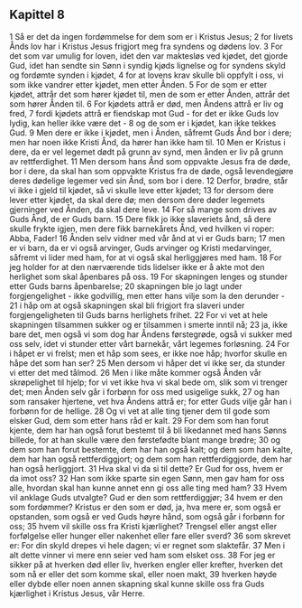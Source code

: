## Kapittel 8

1 Så er det da ingen fordømmelse for dem som er i Kristus Jesus;
2 for livets Ånds lov har i Kristus Jesus frigjort meg fra syndens og dødens lov.
3 For det som var umulig for loven, idet den var maktesløs ved kjødet, det gjorde Gud, idet han sendte sin Sønn i syndig kjøds lignelse og for syndens skyld og fordømte synden i kjødet,
4 for at lovens krav skulle bli oppfylt i oss, vi som ikke vandrer etter kjødet, men etter Ånden.
5 For de som er etter kjødet, attrår det som hører kjødet til, men de som er etter Ånden, attrår det som hører Ånden til.
6 For kjødets attrå er død, men Åndens attrå er liv og fred,
7 fordi kjødets attrå er fiendskap mot Gud - for det er ikke Guds lov lydig, kan heller ikke være det -
8 og de som er i kjødet, kan ikke tekkes Gud.
9 Men dere er ikke i kjødet, men i Ånden, såfremt Guds Ånd bor i dere; men har noen ikke Kristi Ånd, da hører han ikke ham til.
10 Men er Kristus i dere, da er vel legemet dødt på grunn av synd, men ånden er liv på grunn av rettferdighet.
11 Men dersom hans Ånd som oppvakte Jesus fra de døde, bor i dere, da skal han som oppvakte Kristus fra de døde, også levendegjøre deres dødelige legemer ved sin Ånd, som bor i dere.
12 Derfor, brødre, står vi ikke i gjeld til kjødet, så vi skulle leve etter kjødet;
13 for dersom dere lever etter kjødet, da skal dere dø; men dersom dere døder legemets gjerninger ved Ånden, da skal dere leve.
14 For så mange som drives av Guds Ånd, de er Guds barn.
15 Dere fikk jo ikke slaveriets ånd, så dere skulle frykte igjen, men dere fikk barnekårets Ånd, ved hvilken vi roper: Abba, Fader!
16 Ånden selv vidner med vår ånd at vi er Guds barn;
17 men er vi barn, da er vi også arvinger, Guds arvinger og Kristi medarvinger, såfremt vi lider med ham, for at vi også skal herliggjøres med ham.
18 For jeg holder for at den nærværende tids lidelser ikke er å akte mot den herlighet som skal åpenbares på oss.
19 For skapningen lenges og stunder etter Guds barns åpenbarelse;
20 skapningen ble jo lagt under forgjengelighet - ikke godvillig, men etter hans vilje som la den derunder -
21 i håp om at også skapningen skal bli frigjort fra slaveri under forgjengeligheten til Guds barns herlighets frihet.
22 For vi vet at hele skapningen tilsammen sukker og er tilsammen i smerte inntil nå;
23 ja, ikke bare det, men også vi som dog har Åndens førstegrøde, også vi sukker med oss selv, idet vi stunder etter vårt barnekår, vårt legemes forløsning.
24 For i håpet er vi frelst; men et håp som sees, er ikke noe håp; hvorfor skulle en håpe det som han ser?
25 Men dersom vi håper det vi ikke ser, da stunder vi etter det med tålmod.
26 Men i like måte kommer også Ånden vår skrøpelighet til hjelp; for vi vet ikke hva vi skal bede om, slik som vi trenger det; men Ånden selv går i forbønn for oss med usigelige sukk,
27 og han som ransaker hjertene, vet hva Åndens attrå er; for etter Guds vilje går han i forbønn for de hellige.
28 Og vi vet at alle ting tjener dem til gode som elsker Gud, dem som etter hans råd er kalt.
29 For dem som han forut kjente, dem har han også forut bestemt til å bli likedannet med hans Sønns billede, for at han skulle være den førstefødte blant mange brødre;
30 og dem som han forut bestemte, dem har han også kalt; og dem som han kalte, dem har han også rettferdiggjort; og dem som han rettferdiggjorde, dem har han også herliggjort.
31 Hva skal vi da si til dette? Er Gud for oss, hvem er da imot oss?
32 Han som ikke sparte sin egen Sønn, men gav ham for oss alle, hvordan skal han kunne annet enn gi oss alle ting med ham?
33 Hvem vil anklage Guds utvalgte? Gud er den som rettferdiggjør;
34 hvem er den som fordømmer? Kristus er den som er død, ja, hva mere er, som også er opstanden, som også er ved Guds høyre hånd, som også går i forbønn for oss;
35 hvem vil skille oss fra Kristi kjærlighet? Trengsel eller angst eller forfølgelse eller hunger eller nakenhet eller fare eller sverd?
36 som skrevet er: For din skyld drepes vi hele dagen; vi er regnet som slaktefår.
37 Men i alt dette vinner vi mere enn seier ved ham som elsket oss.
38 For jeg er sikker på at hverken død eller liv, hverken engler eller krefter, hverken det som nå er eller det som komme skal, eller noen makt,
39 hverken høyde eller dybde eller noen annen skapning skal kunne skille oss fra Guds kjærlighet i Kristus Jesus, vår Herre.
